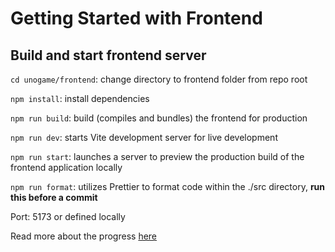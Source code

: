 # Getting Started with Frontend

## Build and start frontend server

`cd unogame/frontend`: change directory to frontend folder from repo root

`npm install`: install dependencies

`npm run build`: build (compiles and bundles) the frontend for production

`npm run dev`: starts Vite development server for live development

`npm run start`: launches a server to preview the production build of the frontend application locally

`npm run format`: utilizes Prettier to format code within the ./src directory, **run this before a commit**

Port: 5173 or defined locally

Read more about the progress [here](https://docs.google.com/document/d/1Q7dy5t1PLPO-GSkX-l9Odzt26guablaQ6HB8vQvXcro/edit#heading=h.354dsx7n9cz3)
